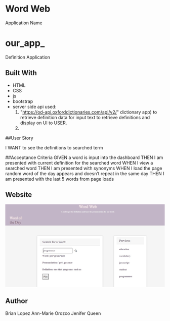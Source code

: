 # Word Web
Application Name


# our_app_
Definition Application


## Built With
* HTML
* CSS
* js
* bootstrap 
* server side api used:
    1. "https://od-api.oxforddictionaries.com/api/v2/" dictionary app) to retrieve definition data for input text to retrieve definitions and display on UI to USER. 
    2. 


##User Story

I WANT to see the definitions to searched term

##Acceptance Criteria
GIVEN a word is input into the dashboard 
THEN I am presented with current definition for the searched word
WHEN I view a searched word
THEN I am presented with synonyms 
WHEN I load the page random word of the day appears and doesn’t repeat in the same day
THEN I am presented with the last 5 words from page loads 

## Website


![WordSearch](./assets/images/wordsearch.jpg)

## Author
Brian Lopez
Ann-Marie Orozco
Jenifer Queen
